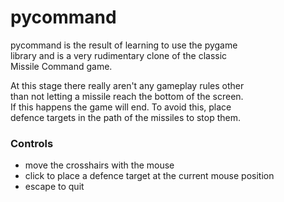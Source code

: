 # pycommand

pycommand is the result of learning to use the pygame  
library and is a very rudimentary clone of the classic  
Missile Command game.


At this stage there really aren't any gameplay rules other  
than not letting a missile reach the bottom of the screen.  
If this happens the game will end. To avoid this, place  
defence targets in the path of the missiles to stop them.


### Controls
- move the crosshairs with the mouse
- click to place a defence target at the current mouse position
- escape to quit
